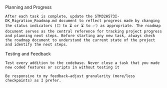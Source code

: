 Planning and Progress

    After each task is complete, update the STM32H573I-DK_Migration_Roadmap.md document to reflect progress made by changing the status indicators (⬜ to ⏳ or ⏳ to ✅) as appropriate. The roadmap document serves as the central reference for tracking project progress and planning next steps. Before starting any new task, always check the roadmap document to understand the current state of the project and identify the next steps.

Testing and Feedback

    Test every addition to the codebase. Never close a task that you made new coded features or scripts in without testing it

    Be responsive to my feedback—adjust granularity (more/less checkpoints) as I prefer.
